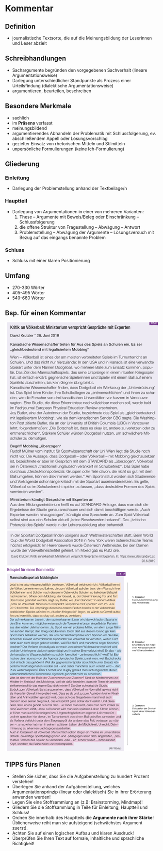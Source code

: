 # Kommentar
## Definition
- journalistische Textsorte, die auf die Meinungsbildung der Leserinnen und Leser abzielt

## Schreibhandlungen
- Sachargumente begründen den vorgegebenen Sachverhalt (lineare Argumentationsweise)
- Darlegung unterschiedlicher Standpunkte als Prozess einer Urteilsfindung (dialektische Argumentationsweise)
- argumentieren, beurteilen, beschreiben

## Besondere Merkmale
- sachlich
- im <b>Präsens</b> verfasst
- meinungsbildend
- argumentierendes Abhandeln der Problematik mit Schlussfolgerung, ev. abschließendem Appell oder Lösungsvorschlag
- gezielter Einsatz von rhetorischen Mitteln und Stilmitteln
- unpersönliche Formulierungen (keine Ich-Formulierung)

## Gliederung
### Einleitung
- Darlegung der Problemstellung anhand der
  Textbeilage/n

### Hauptteil
- Darlegung von Argumentationen in einer von mehreren Varianten:
  1. These – Argumente mit Beweis/Beleg oder
     Einschränkung – Schlussfolgerung
  2. die offene Struktur von
     Fragestellung – Abwägung – Antwort
  3. Problemstellung
     – Abwägung der Argumente – Lösungsversuch mit Bezug auf
     das eingangs benannte Problem

### Schluss
- Schluss mit einer klaren Positionierung

## Umfang
- 270-330 Wörter
- 405-495 Wörter
- 540-660 Wörter

## Bsp. für einen Kommentar
![BspKommentarAusgangstext1](/DBilder/BspKommentarAusgangstext1.png)<br>
![BspKommentarAusgangstext2](/DBilder/BspKommentarAusgangstext2.png)<br>
![BspKommentar](/DBilder/BspKommentar.png)

## TIPPS fürs Planen
- Stellen Sie sicher, dass Sie die Aufgabenstellung zu hundert Prozent verstehen!
- Überlegen Sie anhand der Aufgabenstellung, welches Argumentationsprinzip (linear oder dialektisch) Sie in Ihrer Erörterung anwenden werden!
- Legen Sie eine Stoffsammlung an (z.B: Brainstorming, Mindmap)!
- Gliedern Sie die Stoffsammlung in Teile für Einleitung, Hauptteil und Schluss!
- Ordnen Sie innerhalb des Hauptteils die <b>Argumente nach ihrer Stärke</b>! Üblicherweise reiht man sie aufsteigend (schwächstes Argument zuerst).
- Achten Sie auf einen logischen Aufbau und klaren Ausdruck!
- Überprüfen Sie Ihren Text auf formale, inhaltliche und sprachliche Richtigkeit!